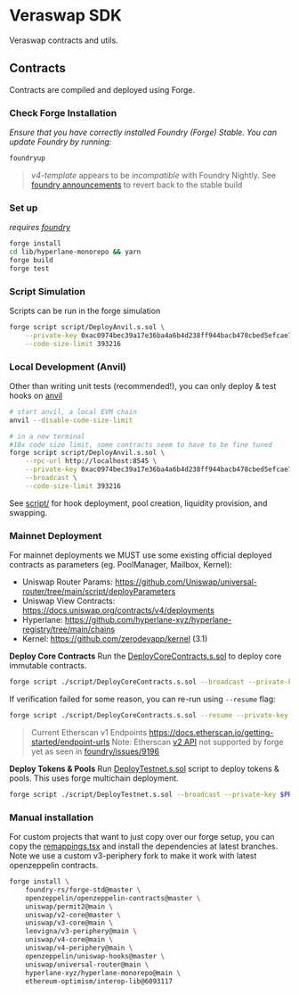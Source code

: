 # Veraswap SDK

Veraswap contracts and utils.

## Contracts

Contracts are compiled and deployed using Forge.

### Check Forge Installation

*Ensure that you have correctly installed Foundry (Forge) Stable. You can update Foundry by running:*

```bash
foundryup
```

> *v4-template* appears to be *incompatible* with Foundry Nightly. See [foundry announcements](https://book.getfoundry.sh/announcements) to revert back to the stable build

### Set up

*requires [foundry](https://book.getfoundry.sh)*

```bash
forge install
cd lib/hyperlane-monorepo && yarn
forge build
forge test
```

### Script Simulation

Scripts can be run in the forge simulation

```bash
forge script script/DeployAnvil.s.sol \
    --private-key 0xac0974bec39a17e36ba4a6b4d238ff944bacb478cbed5efcae784d7bf4f2ff80 \
    --code-size-limit 393216
```

### Local Development (Anvil)

Other than writing unit tests (recommended!), you can only deploy & test hooks on [anvil](https://book.getfoundry.sh/anvil/)

```bash
# start anvil, a local EVM chain
anvil --disable-code-size-limit

# in a new terminal
#10x code size limit, some contracts seem to have to be fine tuned
forge script script/DeployAnvil.s.sol \
    --rpc-url http://localhost:8545 \
    --private-key 0xac0974bec39a17e36ba4a6b4d238ff944bacb478cbed5efcae784d7bf4f2ff80 \
    --broadcast \
    --code-size-limit 393216
```

See [script/](script/) for hook deployment, pool creation, liquidity provision, and swapping.

### Mainnet Deployment
For mainnet deployments we MUST use some existing official deployed contracts as parameters (eg. PoolManager, Mailbox, Kernel):
- Uniswap Router Params: https://github.com/Uniswap/universal-router/tree/main/script/deployParameters
- Uniswap View Contracts: https://docs.uniswap.org/contracts/v4/deployments
- Hyperlane: https://github.com/hyperlane-xyz/hyperlane-registry/tree/main/chains
- Kernel: https://github.com/zerodevapp/kernel (3.1)

**Deploy Core Contracts**
Run the [DeployCoreContracts.s.sol](./script/DeployCoreContracts.s.sol) to deploy core immutable contracts.
```bash
forge script ./script/DeployCoreContracts.s.sol --broadcast --private-key $PRIVATE_KEY --rpc-url sepolia --verify
```

If verification failed for some reason, you can re-run using `--resume` flag:
```bash
forge script ./script/DeployCoreContracts.s.sol --resume --private-key $PRIVATE_KEY --rpc-url sepolia --verify
```

> Current Etherscan v1 Endpoints https://docs.etherscan.io/getting-started/endpoint-urls
> Note: Etherscan [v2 API](https://docs.etherscan.io/etherscan-v2) not supported by forge yet as seen in [foundry/issues/9196](https://github.com/foundry-rs/foundry/issues/9196)

**Deploy Tokens & Pools**
Run [DeployTestnet.s.sol](./script/DeployTestnet.s.sol) script to deploy tokens & pools. This uses forge multichain deployment.
```bash
forge script ./script/DeployTestnet.s.sol --broadcast --private-key $PRIVATE_KEY --verify
```

### Manual installation

For custom projects that want to just copy over our forge setup, you can copy the [remappings.tsx](./remappings.txt) and install the dependencies at latest branches. Note we use a custom v3-periphery fork to make it work with latest openzeppelin contracts.

```bash
forge install \
    foundry-rs/forge-std@master \
    openzeppelin/openzeppelin-contracts@master \
    uniswap/permit2@main \
    uniswap/v2-core@master \
    uniswap/v3-core@main \
    leovigna/v3-periphery@main \
    uniswap/v4-core@main \
    uniswap/v4-periphery@main \
    openzeppelin/uniswap-hooks@master \
    uniswap/universal-router@main \
    hyperlane-xyz/hyperlane-monorepo@main \
    ethereum-optimism/interop-lib@6093117
```
